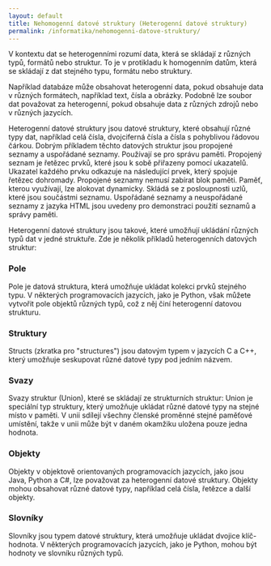 ```yaml
---
layout: default
title: Nehomogenní datové struktury (Heterogenní datové struktury)
permalink: /informatika/nehomogenni-datove-struktury/
---
```


V kontextu dat se heterogenními rozumí data, která se skládají z různých typů, formátů nebo struktur. To je v protikladu k homogenním datům, která se skládají z dat stejného typu, formátu nebo struktury.

Například databáze může obsahovat heterogenní data, pokud obsahuje data v různých formátech, například text, čísla a obrázky. Podobně lze soubor dat považovat za heterogenní, pokud obsahuje data z různých zdrojů nebo v různých jazycích.

Heterogenní datové struktury jsou datové struktury, které obsahují různé typy dat, například celá čísla, dvojciferná čísla a čísla s pohyblivou řádovou čárkou. Dobrým příkladem těchto datových struktur jsou propojené seznamy a uspořádané seznamy. Používají se pro správu paměti. Propojený seznam je řetězec prvků, které jsou k sobě přiřazeny pomocí ukazatelů. Ukazatel každého prvku odkazuje na následující prvek, který spojuje řetězec dohromady. Propojené seznamy nemusí zabírat blok paměti. Paměť, kterou využívají, lze alokovat dynamicky. Skládá se z posloupnosti uzlů, které jsou součástmi seznamu. Uspořádané seznamy a neuspořádané seznamy z jazyka HTML jsou uvedeny pro demonstraci použití seznamů a správy paměti.

Heterogenní datové struktury jsou takové, které umožňují ukládání různých typů dat v jedné struktuře. Zde je několik příkladů heterogenních datových struktur:

### Pole

Pole je datová struktura, která umožňuje ukládat kolekci prvků stejného typu. V některých programovacích jazycích, jako je Python, však můžete vytvořit pole objektů různých typů, což z něj činí heterogenní datovou strukturu.

### Struktury

Structs (zkratka pro "structures") jsou datovým typem v jazycích C a C++, který umožňuje seskupovat různé datové typy pod jedním názvem.

### Svazy

Svazy struktur (Union), které se skládají ze strukturních struktur: Union je speciální typ struktury, který umožňuje ukládat různé datové typy na stejné místo v paměti. V unii sdílejí všechny členské proměnné stejné paměťové umístění, takže v unii může být v daném okamžiku uložena pouze jedna hodnota.

### Objekty

Objekty v objektově orientovaných programovacích jazycích, jako jsou Java, Python a C#, lze považovat za heterogenní datové struktury. Objekty mohou obsahovat různé datové typy, například celá čísla, řetězce a další objekty.

### Slovníky

Slovníky jsou typem datové struktury, která umožňuje ukládat dvojice klíč-hodnota. V některých programovacích jazycích, jako je Python, mohou být hodnoty ve slovníku různých typů.
